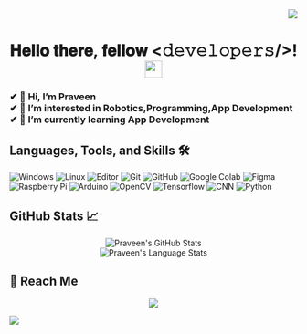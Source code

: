 <div align="right">
  <img src="https://readme-typing-svg.herokuapp.com/?lines=Be+the+One&font=Fira%20Code&center=true&width=120&height=30">
</div>
<div align="center">
  <h1> 𝐇𝐞𝐥𝐥𝐨 𝐭𝐡𝐞𝐫𝐞, 𝐟𝐞𝐥𝐥𝐨𝐰 <𝚍𝚎𝚟𝚎𝚕𝚘𝚙𝚎𝚛𝚜/>! <img src="https://github.com/Praveen-2328/Praveen-2328/blob/master/gifs/Hi.gif" width="30px"></h1>
</div>
<h3>
  ✔ 👋 Hi, I’m Praveen <br>
  ✔ 👀 I’m interested in Robotics,Programming,App Development <br>
  ✔ 🌱 I’m currently learning App Development <br>
</h3>

## Languages, Tools, and Skills 🛠
![Windows](https://img.shields.io/badge/Windows-grey?logo=Windows&logoColor=blue)
![Linux](https://img.shields.io/badge/Linux-grey?logo=linux)
![Editor](https://img.shields.io/badge/VSCode-grey?logo=Visual-Studio-Code&logoColor=purple)
![Git](https://img.shields.io/badge/Git-grey?logo=Git)
![GitHub](https://img.shields.io/badge/GitHub-grey?logo=Github)
![Google Colab](https://img.shields.io/badge/Google%20Colab-grey?logo=Google-Colab)
![Figma](https://img.shields.io/badge/Figma-grey?logo=Figma)
![Raspberry Pi](https://img.shields.io/badge/Raspberry%20Pi-grey?&logo=Raspberry-Pi&logoColor=red)
![Arduino](https://img.shields.io/badge/Arduino-grey?logo=Arduino)
![OpenCV](https://img.shields.io/badge/OpenCV-grey?logo=OpenCV)
![Tensorflow](https://img.shields.io/badge/Tensorflow-grey?logo=Tensorflow)
![CNN](https://img.shields.io/badge/CNN-grey?logo=CNN)
![Python](https://img.shields.io/badge/Python-grey?logo=Python)




## GitHub Stats 📈
<div align="center">
<img src="https://github-readme-stats.vercel.app/api?username=Praveen-2328&theme=dark&show_icons=true" alt="Praveen's GitHub Stats"/>
<br>
<img src="https://github-readme-stats.vercel.app/api/top-langs/?username=Praveen-2328&theme=dark" alt="Praveen's Language Stats"/>
</div>

## 🤝 Reach Me

<div align="center">
  <img src="https://readme-typing-svg.herokuapp.com/?lines=Don't+leave+until+you+get+it!&font=Fira%20Code&center=true&width=400&height=30">
</div>

![](https://komarev.com/ghpvc/?username=Praveen-2328&label=Views)
